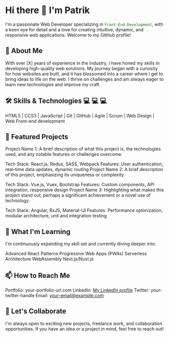 # Hi there 👋 I'm Patrik
I'm a passionate Web Developer specializing in <code style="color : green">Front-End Development</code>, with a keen eye for detail and a love for creating intuitive, dynamic, and responsive web applications. Welcome to my GitHub profile!

## 🚀 About Me
With over [X] years of experience in the industry, I have honed my skills in developing high-quality web solutions. My journey began with a curiosity for how websites are built, and it has blossomed into a career where I get to bring ideas to life on the web. I thrive on challenges and am always eager to learn new technologies and improve my craft.

## 🛠️ Skills & Technologies 💻 💻 💻
HTML5 | CCS3 | JavaScript | Git | GitHub | Agile | Scrum | Web Design | Web Front-end development
 
## 🌟 Featured Projects
Project Name 1: A brief description of what this project is, the technologies used, and any notable features or challenges overcome.

Tech Stack: React.js, Redux, SASS, Webpack
Features: User authentication, real-time data updates, dynamic routing
Project Name 2: A brief description of this project, emphasizing its uniqueness or complexity.

Tech Stack: Vue.js, Vuex, Bootstrap
Features: Custom components, API integration, responsive design
Project Name 3: Highlighting what makes this project stand out, perhaps a significant achievement or a novel use of technology.

Tech Stack: Angular, RxJS, Material-UI
Features: Performance optimization, modular architecture, unit and integration testing

## 🌱 What I'm Learning
I'm continuously expanding my skill set and currently diving deeper into:

Advanced React Patterns
Progressive Web Apps (PWAs)
Serverless Architecture
WebAssembly
Next.js/Nuxt.js

## 📫 How to Reach Me
Portfolio: your-portfolio-url.com
LinkedIn: [My LinkedIn profile](https://www.linkedin.com/patrik)
Twitter: your-twitter-handle
Email: your-email@example.com

## 💬 Let's Collaborate
I'm always open to exciting new projects, freelance work, and collaboration opportunities. If you have an idea or a project in mind, feel free to reach out!
